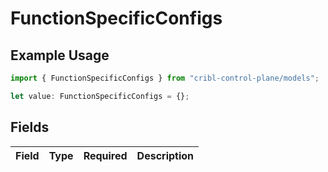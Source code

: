 # FunctionSpecificConfigs

## Example Usage

```typescript
import { FunctionSpecificConfigs } from "cribl-control-plane/models";

let value: FunctionSpecificConfigs = {};
```

## Fields

| Field       | Type        | Required    | Description |
| ----------- | ----------- | ----------- | ----------- |